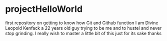 # projectHelloWorld
first repository on getting to know how Git and Github function
I am Divine Leopold Kenfack a 22 years old guy trying to be me and to hustel and never stop grinding. I really wish to master a little bit of this just for its sake 
thanks
